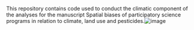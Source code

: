 This repository contains code used to conduct the climatic component of the analyses for the manuscript Spatial biases of participatory science programs in relation to climate, land use and pesticides.![image](https://github.com/yiabek/SBUS_drivers/assets/64115358/9bf3a74c-f61d-4a31-90c5-85f75c64988b)
